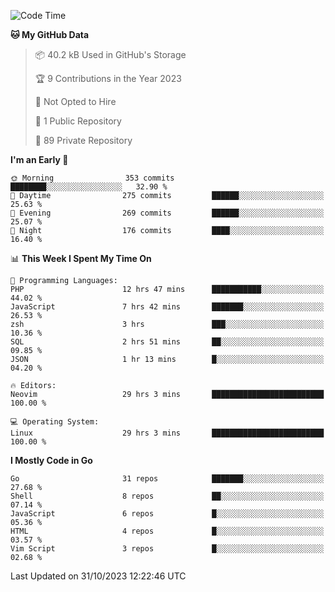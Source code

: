 
<!--START_SECTION:waka-->
![Code Time](http://img.shields.io/badge/Code%20Time-4%2C214%20hrs%202%20mins-blue)

**🐱 My GitHub Data** 

> 📦 40.2 kB Used in GitHub's Storage 
 > 
> 🏆 9 Contributions in the Year 2023
 > 
> 🚫 Not Opted to Hire
 > 
> 📜 1 Public Repository 
 > 
> 🔑 89 Private Repository 
 > 
**I'm an Early 🐤** 

```text
🌞 Morning                353 commits         ████████░░░░░░░░░░░░░░░░░   32.90 % 
🌆 Daytime                275 commits         ██████░░░░░░░░░░░░░░░░░░░   25.63 % 
🌃 Evening                269 commits         ██████░░░░░░░░░░░░░░░░░░░   25.07 % 
🌙 Night                  176 commits         ████░░░░░░░░░░░░░░░░░░░░░   16.40 % 
```


📊 **This Week I Spent My Time On** 

```text
💬 Programming Languages: 
PHP                      12 hrs 47 mins      ███████████░░░░░░░░░░░░░░   44.02 % 
JavaScript               7 hrs 42 mins       ███████░░░░░░░░░░░░░░░░░░   26.53 % 
zsh                      3 hrs               ███░░░░░░░░░░░░░░░░░░░░░░   10.36 % 
SQL                      2 hrs 51 mins       ██░░░░░░░░░░░░░░░░░░░░░░░   09.85 % 
JSON                     1 hr 13 mins        █░░░░░░░░░░░░░░░░░░░░░░░░   04.20 % 

🔥 Editors: 
Neovim                   29 hrs 3 mins       █████████████████████████   100.00 % 

💻 Operating System: 
Linux                    29 hrs 3 mins       █████████████████████████   100.00 % 
```

**I Mostly Code in Go** 

```text
Go                       31 repos            ███████░░░░░░░░░░░░░░░░░░   27.68 % 
Shell                    8 repos             ██░░░░░░░░░░░░░░░░░░░░░░░   07.14 % 
JavaScript               6 repos             █░░░░░░░░░░░░░░░░░░░░░░░░   05.36 % 
HTML                     4 repos             █░░░░░░░░░░░░░░░░░░░░░░░░   03.57 % 
Vim Script               3 repos             █░░░░░░░░░░░░░░░░░░░░░░░░   02.68 % 
```




 Last Updated on 31/10/2023 12:22:46 UTC
<!--END_SECTION:waka-->
